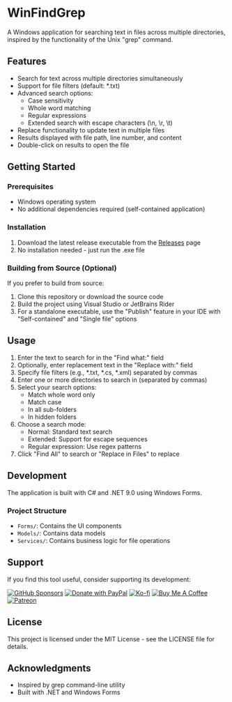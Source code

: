 # WinFindGrep

A Windows application for searching text in files across multiple directories, inspired by the functionality of the Unix "grep" command.

## Features

- Search for text across multiple directories simultaneously
- Support for file filters (default: *.txt)
- Advanced search options:
  - Case sensitivity
  - Whole word matching
  - Regular expressions
  - Extended search with escape characters (\n, \r, \t)
- Replace functionality to update text in multiple files
- Results displayed with file path, line number, and content
- Double-click on results to open the file

## Getting Started

### Prerequisites

- Windows operating system
- No additional dependencies required (self-contained application)

### Installation

1. Download the latest release executable from the [Releases](https://github.com/valginer0/WinFindGrep/releases) page
2. No installation needed - just run the .exe file

### Building from Source (Optional)

If you prefer to build from source:
1. Clone this repository or download the source code
2. Build the project using Visual Studio or JetBrains Rider
3. For a standalone executable, use the "Publish" feature in your IDE with "Self-contained" and "Single file" options

## Usage

1. Enter the text to search for in the "Find what:" field
2. Optionally, enter replacement text in the "Replace with:" field
3. Specify file filters (e.g., *.txt, *.cs, *.xml) separated by commas
4. Enter one or more directories to search in (separated by commas)
5. Select your search options:
   - Match whole word only
   - Match case
   - In all sub-folders
   - In hidden folders
6. Choose a search mode:
   - Normal: Standard text search
   - Extended: Support for escape sequences
   - Regular expression: Use regex patterns
7. Click "Find All" to search or "Replace in Files" to replace

## Development

The application is built with C# and .NET 9.0 using Windows Forms.

### Project Structure

- `Forms/`: Contains the UI components
- `Models/`: Contains data models
- `Services/`: Contains business logic for file operations

## Support

If you find this tool useful, consider supporting its development:

[![GitHub Sponsors](https://img.shields.io/badge/Sponsor-GitHub-ea4aaa.svg)](https://github.com/sponsors/valginer0)
[![Donate with PayPal](https://img.shields.io/badge/Donate-PayPal-blue.svg)](https://www.paypal.me/ValeryGiner)
[![Ko-fi](https://img.shields.io/badge/Support-Ko--fi-FF5E5B.svg)](https://ko-fi.com/valginer)
[![Buy Me A Coffee](https://img.shields.io/badge/Buy_Me_A_Coffee-FFDD00.svg?logo=buy-me-a-coffee&logoColor=black)](https://buymeacoffee.com/valginer)
[![Patreon](https://img.shields.io/badge/Support-Patreon-F96854.svg?logo=patreon)](https://patreon.com/ValeryGiner)

## License

This project is licensed under the MIT License - see the LICENSE file for details.

## Acknowledgments

- Inspired by grep command-line utility
- Built with .NET and Windows Forms
